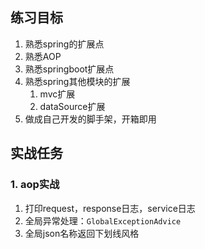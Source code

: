 ## 练习目标
1. 熟悉spring的扩展点
2. 熟悉AOP
3. 熟悉springboot扩展点
4. 熟悉spring其他模块的扩展
    1. mvc扩展
    2. dataSource扩展
5. 做成自己开发的脚手架，开箱即用

## 实战任务

### 1. aop实战
1. 打印request，response日志，service日志
2. 全局异常处理：`GlobalExceptionAdvice`
3. 全局json名称返回下划线风格


